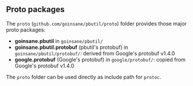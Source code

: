 ## Proto packages

The `proto` (`github.com/goinsane/pbutil/proto`) folder provides those major proto packages:
* **goinsane.pbutil** in `goinsane/pbutil/`
* **goinsane.pbutil.protobuf** (pbutil's protobuf) in `goinsane/pbutil/protobuf/`: derived from Google's protobuf v1.4.0
* **google.protobuf** (Google's protobuf) in `google/protobuf/`: copied from Google's protobuf v1.4.0

The `proto` folder can be used directly as include path for `protoc`.
